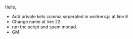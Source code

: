 Hello,
- Add private kets comma seperated in workers.js at line 8
- Change name at line 22
- run the script and spam monad.
- GM

